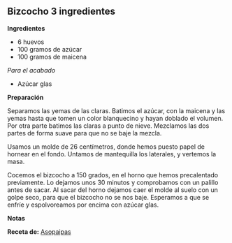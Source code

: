## Bizcocho 3 ingredientes

**Ingredientes**

- 6 huevos
- 100 gramos de azúcar
- 100 gramos de maicena

*Para el acabado*

- Azúcar glas

**Preparación**

Separamos las yemas de las claras. Batimos el azúcar, con la maicena y las yemas hasta que tomen un color blanquecino y hayan doblado el volumen. Por otra parte batimos las claras a punto de nieve. Mezclamos las dos partes de forma suave para que no se baje la mezcla.

Usamos un molde de 26 centímetros, donde hemos puesto papel de hornear en el fondo. Untamos de mantequilla los laterales, y vertemos la masa. 

Cocemos el bizcocho a 150 grados, en el horno que hemos precalentado previamente. Lo dejamos unos 30 minutos y comprobamos con un palillo antes de sacar. Al sacar del horno dejamos caer el molde al suelo  con un golpe seco, para que el bizcocho no se nos baje. Esperamos a que se enfríe y espolvoreamos por encima con azúcar glas.

**Notas**



**Receta de:** [Asopaipas](http://www.asopaipas.com/2016/07/bizcocho-de-cuarto-coca-de-cuart.html)
